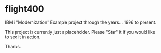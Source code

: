 # flight400
IBM i "Modernization" Example project through the years... 1996 to present.


This project is currently just a placeholder.  Please "Star" it if you would like to see it in action.

Thanks.
